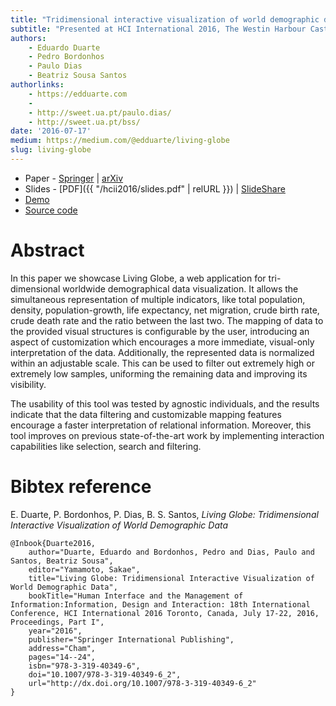 ```yaml
---
title: "Tridimensional interactive visualization of world demographic data"
subtitle: "Presented at HCI International 2016, The Westin Harbour Castle Hotel, Toronto, Canada, 17 - 22 July 2016"
authors:
    - Eduardo Duarte
    - Pedro Bordonhos
    - Paulo Dias
    - Beatriz Sousa Santos
authorlinks:
    - https://edduarte.com
    - 
    - http://sweet.ua.pt/paulo.dias/
    - http://sweet.ua.pt/bss/
date: '2016-07-17'
medium: https://medium.com/@edduarte/living-globe
slug: living-globe
---
```


- Paper - [Springer](https://link.springer.com/chapter/10.1007%2F978-3-319-40349-6_2) | [arXiv](https://arxiv.org/abs/1607.05946)
- Slides - [PDF]({{ "/hcii2016/slides.pdf" | relURL }}) | [SlideShare](http://www.slideshare.net/EduardoDuarte33/hcii2016slides-v3)
- [Demo](https://edduarte.github.io/living-globe)
- [Source code](https://github.com/edduarte/living-globe)

# Abstract

In this paper we showcase Living Globe, a web application for tri-dimensional
worldwide demographical data visualization. It allows the simultaneous
representation of multiple indicators, like total population, density,
population-growth, life expectancy, net migration, crude birth rate, crude
death rate and the ratio between the last two. The mapping of data to the
provided visual structures is configurable by the user, introducing an aspect
of customization which encourages a more immediate, visual-only interpretation
of the data. Additionally, the represented data is normalized within an
adjustable scale. This can be used to filter out extremely high or extremely
low samples, uniforming the remaining data and improving its visibility.

The usability of this tool was tested by agnostic individuals, and the results
indicate that the data filtering and customizable mapping features encourage a
faster interpretation of relational information. Moreover, this tool improves
on previous state-of-the-art work by implementing interaction capabilities like
selection, search and filtering.

# Bibtex reference

E. Duarte, P. Bordonhos, P. Dias, B. S. Santos, *Living Globe: Tridimensional
   Interactive Visualization of World Demographic Data*

```
@Inbook{Duarte2016,
    author="Duarte, Eduardo and Bordonhos, Pedro and Dias, Paulo and Santos, Beatriz Sousa",
    editor="Yamamoto, Sakae",
    title="Living Globe: Tridimensional Interactive Visualization of World Demographic Data",
    bookTitle="Human Interface and the Management of Information:Information, Design and Interaction: 18th International Conference, HCI International 2016 Toronto, Canada, July 17-22, 2016, Proceedings, Part I",
    year="2016",
    publisher="Springer International Publishing",
    address="Cham",
    pages="14--24",
    isbn="978-3-319-40349-6",
    doi="10.1007/978-3-319-40349-6_2",
    url="http://dx.doi.org/10.1007/978-3-319-40349-6_2"
}
```

